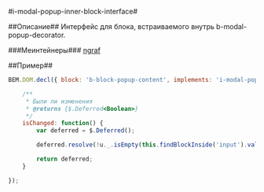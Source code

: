 #i-modal-popup-inner-block-interface#

##Описание##
Интерфейс для блока, встраиваемого внутрь b-modal-popup-decorator.

###Меинтейнеры###
[ngraf](https://staff.yandex-team.ru/ngraf)

##Пример##
```javascript
BEM.DOM.decl({ block: 'b-block-popup-content', implements: 'i-modal-popup-inner-block-interface' }, {

    /**
     * Были ли изменения
     * @returns {$.Deferred<Boolean>}
     */
    isChanged: function() {
        var deferred = $.Deferred();

        deferred.resolve(!u._.isEmpty(this.findBlockInside('input').val()));

        return deferred;
    }

});
```
